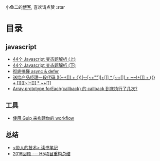 小鱼二的[博客](https://github.com/xiaoyu2er/blog/issues), 喜欢请点赞 :star

# 目录

##  javascript
+ [44个 Javascript 变态题解析 (上)](https://github.com/xiaoyu2er/blog/issues/1)
+ [44个 Javascript 变态题解析 (下) ](https://github.com/xiaoyu2er/blog/issues/3)
+ [彻底搞懂 async & defer](https://github.com/xiaoyu2er/blog/issues/8)
+ [送给产品经理一段代码 (!(~+[]) + {})[--[~+""][+[]] * [~+[]] + ~~!+[]] + ({} + [])[[~!+[]] * ~+[]] ](https://github.com/xiaoyu2er/blog/issues/10)
+ [Array.prototype.forEach(callback) 的 callback 到底执行了几次?](https://github.com/xiaoyu2er/blog/issues/11)

## 工具
+ [使用 Gulp 来构建你的 workflow](https://github.com/xiaoyu2er/blog/issues/4)


## 总结
+ [<带人的技术> 读书笔记](https://github.com/xiaoyu2er/blog/issues/5)
+ [2016回顾 --- H5项目重构总结](https://github.com/xiaoyu2er/blog/issues/7)
